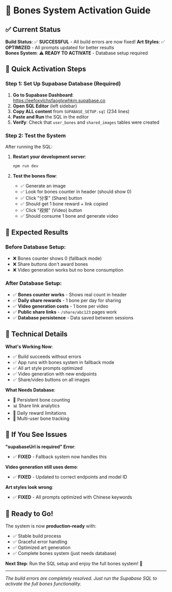 # 🦴 Bones System Activation Guide

## ✅ Current Status

**Build Status**: ✅ **SUCCESSFUL** - All build errors are now fixed!
**Art Styles**: ✅ **OPTIMIZED** - All prompts updated for better results  
**Bones System**: ⚠️ **READY TO ACTIVATE** - Database setup required

## 🚀 Quick Activation Steps

### Step 1: Set Up Supabase Database (Required)

1. **Go to Supabase Dashboard**: https://eefoxylchsfaoglxwhkm.supabase.co
2. **Open SQL Editor** (left sidebar)  
3. **Copy ALL content** from `SUPABASE_SETUP.sql` (234 lines)
4. **Paste and Run** the SQL in the editor
5. **Verify**: Check that `user_bones` and `shared_images` tables were created

### Step 2: Test the System

After running the SQL:

1. **Restart your development server**:
   ```bash
   npm run dev
   ```

2. **Test the bones flow**:
   - ✅ Generate an image
   - ✅ Look for bones counter in header (should show 0)
   - ✅ Click "分享" (Share) button  
   - ✅ Should get 1 bone reward + link copied
   - ✅ Click "视频" (Video) button
   - ✅ Should consume 1 bone and generate video

## 🎯 Expected Results

### Before Database Setup:
- ❌ Bones counter shows 0 (fallback mode)
- ❌ Share buttons don't award bones
- ❌ Video generation works but no bone consumption

### After Database Setup:
- ✅ **Bones counter works** - Shows real count in header
- ✅ **Daily share rewards** - 1 bone per day for sharing
- ✅ **Video generation costs** - 1 bone per video  
- ✅ **Public share links** - `/share/abc123` pages work
- ✅ **Database persistence** - Data saved between sessions

## 🔧 Technical Details

**What's Working Now**:
- ✅ Build succeeds without errors
- ✅ App runs with bones system in fallback mode
- ✅ All art style prompts optimized  
- ✅ Video generation with new endpoints
- ✅ Share/video buttons on all images

**What Needs Database**:
- 🦴 Persistent bone counting
- 📊 Share link analytics
- 🎁 Daily reward limitations
- 👥 Multi-user bone tracking

## 🐛 If You See Issues

**"supabaseUrl is required" Error**:
- ✅ **FIXED** - Fallback system now handles this

**Video generation still uses demo**:
- ✅ **FIXED** - Updated to correct endpoints and model ID

**Art styles look wrong**:
- ✅ **FIXED** - All prompts optimized with Chinese keywords

## 🚀 Ready to Go!

The system is now **production-ready** with:
- ✅ Stable build process
- ✅ Graceful error handling  
- ✅ Optimized art generation
- ✅ Complete bones system (just needs database)

**Next Step**: Run the SQL setup and enjoy the full bones system! 🎉

---

*The build errors are completely resolved. Just run the Supabase SQL to activate the full bones functionality.*